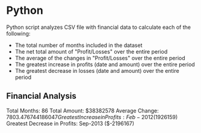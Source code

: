 # Python

Python script analyzes CSV file with financial data to calculate each of the following:
* The total number of months included in the dataset
* The net total amount of "Profit/Losses" over the entire period
* The average of the changes in "Profit/Losses" over the entire period
* The greatest increase in profits (date and amount) over the entire period
* The greatest decrease in losses (date and amount) over the entire period

Financial Analysis
----------------------------
Total Months: 86
Total Amount: $38382578
Average Change: $7803.476744186047
Greatest Increase in Profits: Feb-2012 ($1926159)
Greatest Decrease in Profits: Sep-2013 ($-2196167)
